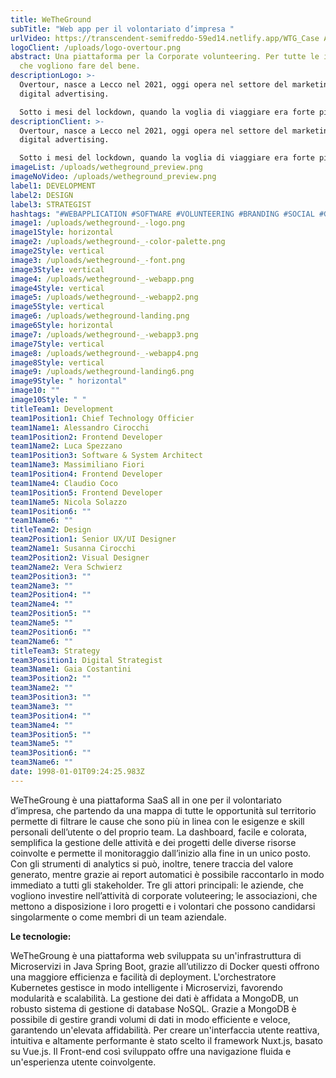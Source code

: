 ```yaml
---
title: WeTheGround
subTitle: "Web app per il volontariato d’impresa "
urlVideo: https://transcendent-semifreddo-59ed14.netlify.app/WTG_Case Animation.mp4
logoClient: /uploads/logo-overtour.png
abstract: Una piattaforma per la Corporate volunteering. Per tutte le imprese
  che vogliono fare del bene.
descriptionLogo: >-
  Overtour, nasce a Lecco nel 2021, oggi opera nel settore del marketing e del
  digital advertising. 

  Sotto i mesi del lockdown, quando la voglia di viaggiare era forte più che mai, grazie alla piattaforma Twich, i fondatori si sono impegnati a fornire agli utenti “un viaggio collettivo in giro per il mondo”, da questa esperienza nasce la volontà di sviluppare un nuovo business che coinvolga le persone, le aziende, la comunità.
descriptionClient: >-
  Overtour, nasce a Lecco nel 2021, oggi opera nel settore del marketing e del
  digital advertising. 

  Sotto i mesi del lockdown, quando la voglia di viaggiare era forte più che mai, grazie alla piattaforma Twich, i fondatori si sono impegnati a fornire agli utenti “un viaggio collettivo in giro per il mondo”, da questa esperienza nasce la volontà di sviluppare un nuovo business che coinvolga le persone, le aziende, la comunità.
imageList: /uploads/wetheground_preview.png
imageNoVideo: /uploads/wetheground_preview.png
label1: DEVELOPMENT
label2: DESIGN
label3: STRATEGIST
hashtags: "#WEBAPPLICATION #SOFTWARE #VOLUNTEERING #BRANDING #SOCIAL #GREEN"
image1: /uploads/wetheground-_-logo.png
image1Style: horizontal
image2: /uploads/wetheground-_-color-palette.png
image2Style: vertical
image3: /uploads/wetheground-_-font.png
image3Style: vertical
image4: /uploads/wetheground-_-webapp.png
image4Style: vertical
image5: /uploads/wetheground-_-webapp2.png
image5Style: vertical
image6: /uploads/wetheground-landing.png
image6Style: horizontal
image7: /uploads/wetheground-_-webapp3.png
image7Style: vertical
image8: /uploads/wetheground-_-webapp4.png
image8Style: vertical
image9: /uploads/wetheground-landing6.png
image9Style: " horizontal"
image10: ""
image10Style: " "
titleTeam1: Development
team1Position1: Chief Technology Officier
team1Name1: Alessandro Cirocchi
team1Position2: Frontend Developer
team1Name2: Luca Spezzano
team1Position3: Software & System Architect
team1Name3: Massimiliano Fiori
team1Position4: Frontend Developer
team1Name4: Claudio Coco
team1Position5: Frontend Developer
team1Name5: Nicola Solazzo
team1Position6: ""
team1Name6: ""
titleTeam2: Design
team2Position1: Senior UX/UI Designer
team2Name1: Susanna Cirocchi
team2Position2: Visual Designer
team2Name2: Vera Schwierz
team2Position3: ""
team2Name3: ""
team2Position4: ""
team2Name4: ""
team2Position5: ""
team2Name5: ""
team2Position6: ""
team2Name6: ""
titleTeam3: Strategy
team3Position1: Digital Strategist
team3Name1: Gaia Costantini
team3Position2: ""
team3Name2: ""
team3Position3: ""
team3Name3: ""
team3Position4: ""
team3Name4: ""
team3Position5: ""
team3Name5: ""
team3Position6: ""
team3Name6: ""
date: 1998-01-01T09:24:25.983Z
---
```

WeTheGroung è una piattaforma SaaS all in one per il volontariato d’impresa, che partendo da una mappa di tutte le opportunità sul territorio permette di filtrare le cause che sono più in linea con le esigenze e skill personali dell’utente o del proprio team.
La dashboard, facile e colorata, semplifica la gestione delle attività e dei progetti delle diverse risorse coinvolte e permette il monitoraggio dall’inizio alla fine in un unico posto. Con gli strumenti di analytics si può, inoltre, tenere traccia del valore generato, mentre grazie ai report automatici è possibile raccontarlo in modo immediato a tutti gli stakeholder.
Tre gli attori principali: le aziende, che vogliono investire nell’attività di corporate voluteering; le associazioni, che mettono a disposizione i loro progetti e i volontari che possono candidarsi singolarmente o come membri di un team aziendale.

**Le tecnologie:**

WeTheGroung è una piattaforma web sviluppata su un'infrastruttura di Microservizi in Java Spring Boot, grazie all’utilizzo di Docker questi offrono una maggiore efficienza e facilità di deployment. L'orchestratore Kubernetes gestisce in modo intelligente i Microservizi, favorendo modularità e scalabilità. 
La gestione dei dati è affidata a MongoDB, un robusto sistema di gestione di database NoSQL. Grazie a MongoDB è possibile di gestire grandi volumi di dati in modo efficiente e veloce, garantendo un'elevata affidabilità. 
Per creare un'interfaccia utente reattiva, intuitiva e altamente performante è stato scelto il framework Nuxt.js, basato su Vue.js. Il Front-end così sviluppato offre una navigazione fluida e un'esperienza utente coinvolgente.
